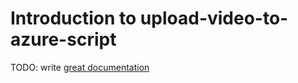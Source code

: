 # Introduction to upload-video-to-azure-script

TODO: write [great documentation](http://jacobian.org/writing/what-to-write/)

